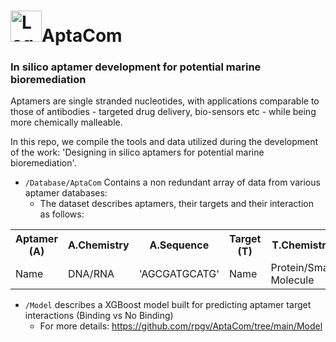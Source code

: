 <h1><img width="50" height="50" alt="Logo Whiteboard" src="https://github.com/user-attachments/assets/d164d0be-eff1-4095-a6f3-57256b6500ba" />AptaCom</h1>


<h3>In silico aptamer development for potential marine bioremediation</h3>
<p>Aptamers are single stranded nucleotides, with applications comparable to those of antibodies - targeted drug delivery, bio-sensors etc - while being more chemically malleable.</p>

<p>In this repo, we compile the tools and data utilized during the development of the work: 'Designing in silico aptamers for potential marine bioremediation'.</p>

* ```/Database/AptaCom``` Contains a non redundant array of data from various aptamer databases:
  * The dataset describes aptamers, their targets and their interaction as follows: 
<table>
  <tr>
    <th>Aptamer (A)</th>
    <th>A.Chemistry</th>
    <th>A.Sequence</th>
    <th>Target (T)</th>
    <th>T.Chemistry</th>
    <th>T.Sequence</th>
    <th>T.External ID</th>
    <th>Affinity</th>
    <th>Reference</th>
    <th>DOI</th>
    <th>Origin</th>
  </tr>
  <tr>
    <td>Name</td>
    <td>DNA/RNA</td>
    <td>'AGCGATGCATG'</td>
    <td>Name</td>
    <td>Protein/Small Molecule</td>
    <td>'MAEVLTLAT'</td>
    <td>PDB/PubChem/ATCC</td>
    <td>0.9pM</td>
    <td>Li.et Al</td>
    <td>----</td>
    <td>UTexas/AptaDB...</td>
  </tr>
</table>

* ```/Model``` describes a XGBoost model built for predicting aptamer target interactions (Binding vs No Binding)
   * For more details: <href>https://github.com/rpgv/AptaCom/tree/main/Model</href>
     

  
